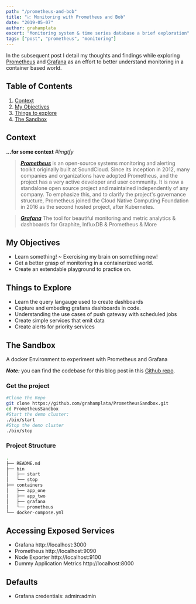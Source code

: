 ```yaml
---
path: "/prometheus-and-bob"
title: "📈 Monitoring with Prometheus and Bob"
date: "2019-05-07"
author: grahamplata
excert: "Monitoring system & time series database a brief exploration"
tags: ["post", "prometheus", "monitoring"]
---
```


In the subsequent post I detail my thoughts and findings while exploring [Prometheus](https://prometheus.io/docs/introduction/overview/) and [Grafana](https://grafana.com/) as an effort to better understand monitoring in a container based world.

## Table of Contents

1. [Context](#context)
2. [My Objectives](#my-objectives)
3. [Things to explore](#things-to-explore)
4. [The Sandbox](#the-sandbox)

## Context

**...for some context** _#lmgtfy_

> **_[Prometheus](https://prometheus.io/docs/introduction/overview/)_** is an open-source systems monitoring and alerting toolkit originally built at SoundCloud. Since its inception in 2012, many companies and organizations have adopted Prometheus, and the project has a very active developer and user community. It is now a standalone open source project and maintained independently of any company. To emphasize this, and to clarify the project's governance structure, Prometheus joined the Cloud Native Computing Foundation in 2016 as the second hosted project, after Kubernetes.

> **_[Grafana](https://grafana.com)_** The tool for beautiful monitoring and metric analytics & dashboards for Graphite, InfluxDB & Prometheus & More

## My Objectives

- Learn something! ~ Exercising my brain on something new!
- Get a better grasp of monitoring in a containerized world.
- Create an extendable playground to practice on.

## Things to Explore

- Learn the query langauge used to create dashboards
- Capture and embeding grafana dashboards in code.
- Understanding the use cases of push gateway with scheduled jobs
- Create simple services that emit data
- Create alerts for priority services

## The Sandbox

A docker Environment to experiment with Prometheus and Grafana

**_Note:_** you can find the codebase for this blog post in this [Github repo](https://github.com/grahamplata/PrometheusSandbox).

### Get the project

```bash
#Clone the Repo
git clone https://github.com/grahamplata/PrometheusSandbox.git
cd PrometheusSandbox
#Start the demo cluster:
./bin/start
#Stop the demo cluster
./bin/stop
```

### Project Structure

```bash
.
├── README.md
├── bin
│   ├── start
│   └── stop
├── containers
│   ├── app_one
│   ├── app_two
│   ├── grafana
│   └── prometheus
└── docker-compose.yml
```

## Accessing Exposed Services

- Grafana http://localhost:3000
- Prometheus http://localhost:9090
- Node Exporter http://localhost:9100
- Dummy Application Metrics http://localhost:8000

## Defaults

- Grafana credentials: admin:admin
